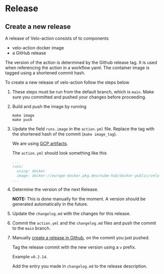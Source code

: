 # Release

## Create a new release

A release of Velo-action consists of to components

- velo-action docker image
- a GitHub release

The version of the action is determined by the Github release tag. It is used when
referencing the action in a workflow yaml. The container image is tagged
using a shortened commit hash.

To create a new release of velo-action follow the steps below

1. These steps must be run from the default branch, which is `main`. Make sure
   you committed and pushed your changes before proceeding.

2. Build and push the image by running

   ```shell
   make image
   make push
   ```

3. Update the field `runs.image` in the `action.yml` file. Replace the tag
   with the shortened hash of the commit (`make image_tag`).

   We are using [GCP artifacts](https://console.cloud.google.com/artifacts/browse/nube-hub?project=nube-hub).

   The `action.yml` should look something like this

   ```yaml
   ...
   runs:
     using: docker
     image: docker://europe-docker.pkg.dev/nube-hub/docker-public/velo-action:1234567
   ...
   ```

4. Determine the version of the next Release.

   **NOTE:** This is done manually for the moment. A version should be generated automatically
   in the future.

5. Update the `changelog.md` with the changes for this release.

6. Commit the `action.yml` and the `changelog.md` files and push the commit to the `main` branch.

7. Manually [create a release in Github](https://github.com/kolonialno/velo-action/releases), on
   the commit you just pushed.

   Tag the release commit with the new version using a `v` prefix.

   Example `v0.2.14`.

   Add the entry you made in `changelog.md` to the release description.
